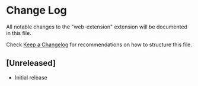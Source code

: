 # Change Log

All notable changes to the "web-extension" extension will be documented in this file.

Check [Keep a Changelog](http://keepachangelog.com/) for recommendations on how to structure this file.

## [Unreleased]

- Initial release